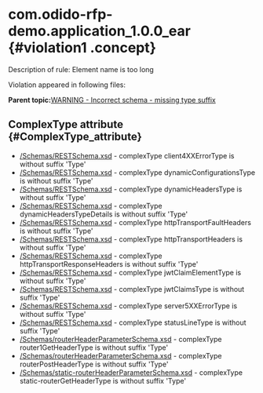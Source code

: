 # com.odido-rfp-demo.application\_1.0.0\_ear {#violation1 .concept}

Description of rule: Element name is too long

Violation appeared in following files:

**Parent topic:**[WARNING - Incorrect schema - missing type suffix](../../../qa/rules/WARNING_-_Incorrect_schema_-_missing_type_suffix.md)

## ComplexType attribute {#ComplexType_attribute}

-   [/Schemas/RESTSchema.xsd](../../../projects/com.odido-rfp-demo.application_1.0.0_ear/Schemas/RESTSchema.xsd.md) - complexType client4XXErrorType is without suffix 'Type'
-   [/Schemas/RESTSchema.xsd](../../../projects/com.odido-rfp-demo.application_1.0.0_ear/Schemas/RESTSchema.xsd.md) - complexType dynamicConfigurationsType is without suffix 'Type'
-   [/Schemas/RESTSchema.xsd](../../../projects/com.odido-rfp-demo.application_1.0.0_ear/Schemas/RESTSchema.xsd.md) - complexType dynamicHeadersType is without suffix 'Type'
-   [/Schemas/RESTSchema.xsd](../../../projects/com.odido-rfp-demo.application_1.0.0_ear/Schemas/RESTSchema.xsd.md) - complexType dynamicHeadersTypeDetails is without suffix 'Type'
-   [/Schemas/RESTSchema.xsd](../../../projects/com.odido-rfp-demo.application_1.0.0_ear/Schemas/RESTSchema.xsd.md) - complexType httpTransportFaultHeaders is without suffix 'Type'
-   [/Schemas/RESTSchema.xsd](../../../projects/com.odido-rfp-demo.application_1.0.0_ear/Schemas/RESTSchema.xsd.md) - complexType httpTransportHeaders is without suffix 'Type'
-   [/Schemas/RESTSchema.xsd](../../../projects/com.odido-rfp-demo.application_1.0.0_ear/Schemas/RESTSchema.xsd.md) - complexType httpTransportResponseHeaders is without suffix 'Type'
-   [/Schemas/RESTSchema.xsd](../../../projects/com.odido-rfp-demo.application_1.0.0_ear/Schemas/RESTSchema.xsd.md) - complexType jwtClaimElementType is without suffix 'Type'
-   [/Schemas/RESTSchema.xsd](../../../projects/com.odido-rfp-demo.application_1.0.0_ear/Schemas/RESTSchema.xsd.md) - complexType jwtClaimsType is without suffix 'Type'
-   [/Schemas/RESTSchema.xsd](../../../projects/com.odido-rfp-demo.application_1.0.0_ear/Schemas/RESTSchema.xsd.md) - complexType server5XXErrorType is without suffix 'Type'
-   [/Schemas/RESTSchema.xsd](../../../projects/com.odido-rfp-demo.application_1.0.0_ear/Schemas/RESTSchema.xsd.md) - complexType statusLineType is without suffix 'Type'
-   [/Schemas/routerHeaderParameterSchema.xsd](../../../projects/com.odido-rfp-demo.application_1.0.0_ear/Schemas/routerHeaderParameterSchema.xsd.md) - complexType router1GetHeaderType is without suffix 'Type'
-   [/Schemas/routerHeaderParameterSchema.xsd](../../../projects/com.odido-rfp-demo.application_1.0.0_ear/Schemas/routerHeaderParameterSchema.xsd.md) - complexType routerPostHeaderType is without suffix 'Type'
-   [/Schemas/static-routerHeaderParameterSchema.xsd](../../../projects/com.odido-rfp-demo.application_1.0.0_ear/Schemas/static-routerHeaderParameterSchema.xsd.md) - complexType static-routerGetHeaderType is without suffix 'Type'

